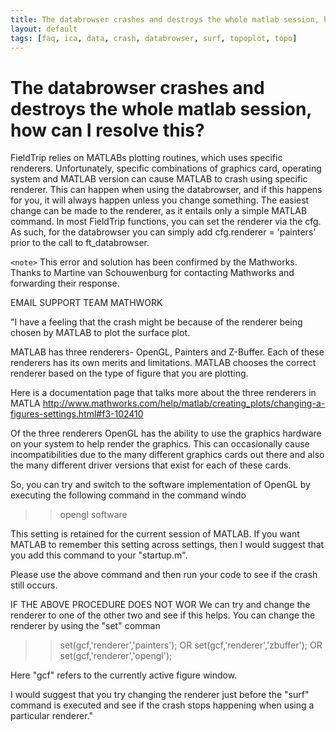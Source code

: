 ```yaml
---
title: The databrowser crashes and destroys the whole matlab session, how can I resolve this?
layout: default
tags: [faq, ica, data, crash, databrowser, surf, topoplot, topo]
---
```


# The databrowser crashes and destroys the whole matlab session, how can I resolve this?

FieldTrip relies on MATLABs plotting routines, which uses specific renderers. Unfortunately, specific combinations of graphics card, operating system and MATLAB version can cause MATLAB to crash using specific renderer. This can happen when using the databrowser, and if this happens for you, it will always happen unless you change something. The easiest change can be made to the renderer, as it entails only a simple MATLAB command. In most FieldTrip functions, you can set the renderer via the cfg. As such, for the databrowser you can simply add 
    cfg.renderer = 'painters' 
prior to the call to ft_databrowser. 

`<note>`
This error and solution has been confirmed by the Mathworks. Thanks to Martine van Schouwenburg for contacting Mathworks and forwarding their response.

EMAIL SUPPORT TEAM MATHWORK

"I have a feeling that the crash might be because of the renderer being
chosen by MATLAB to plot the surface plot. 

MATLAB has three renderers- OpenGL, Painters and Z-Buffer. Each of these
renderers has its own merits and limitations. MATLAB chooses the correct
renderer based on the type of figure that you are plotting. 

Here is a documentation page that talks more about the three renderers in
MATLA
http://www.mathworks.com/help/matlab/creating_plots/changing-a-figures-settings.html#f3-102410

Of the three renderers OpenGL has the ability to use the graphics hardware
on your system to help render the graphics. This can occasionally cause
incompatibilities due to the many different graphics cards out there and
also the many different driver versions that exist for each of these cards. 

So, you can try and switch to the software implementation of OpenGL by
executing the following command in the command windo
>>opengl software

This setting is retained for the current session of MATLAB. If you want
MATLAB to remember this setting across settings, then I would suggest that
you add this command to your "startup.m". 

Please use the above command and then run your code to see if the crash
still occurs. 

IF THE ABOVE PROCEDURE DOES NOT WOR
We can try and change the renderer to one of the other two and see if this
helps. You can change the renderer by using the "set" comman

>> set(gcf,'renderer','painters');
OR
>>set(gcf,'renderer','zbuffer');
OR
>>set(gcf,'renderer','opengl');

Here "gcf" refers to the currently active figure window. 

I would suggest that you try changing the renderer just before the "surf"
command is executed and see if the crash stops happening when using a
particular renderer."
</div>

